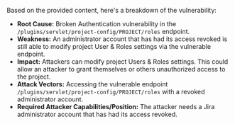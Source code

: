 Based on the provided content, here's a breakdown of the vulnerability:

*   **Root Cause:** Broken Authentication vulnerability in the `/plugins/servlet/project-config/PROJECT/roles` endpoint.
*   **Weakness:**  An administrator account that has had its access revoked is still able to modify project User & Roles settings via the vulnerable endpoint.
*   **Impact:** Attackers can modify project Users & Roles settings. This could allow an attacker to grant themselves or others unauthorized access to the project.
*   **Attack Vectors:** Accessing the vulnerable endpoint `/plugins/servlet/project-config/PROJECT/roles` with a revoked administrator account.
*  **Required Attacker Capabilities/Position:** The attacker needs a Jira administrator account that has had its access revoked.